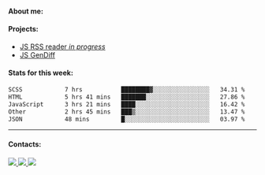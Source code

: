 #### About me:

#### Projects:
- [JS RSS reader *in progress*](https://github.com/GKoil/frontend-project-lvl3)
- [JS GenDiff](https://github.com/GKoil/GenDiff)

#### Stats for this week:
<!--START_SECTION:waka-->

```txt
SCSS            7 hrs           ████████▓░░░░░░░░░░░░░░░░   34.31 %
HTML            5 hrs 41 mins   ███████░░░░░░░░░░░░░░░░░░   27.86 %
JavaScript      3 hrs 21 mins   ████░░░░░░░░░░░░░░░░░░░░░   16.42 %
Other           2 hrs 45 mins   ███▒░░░░░░░░░░░░░░░░░░░░░   13.47 %
JSON            48 mins         █░░░░░░░░░░░░░░░░░░░░░░░░   03.97 %
```

<!--END_SECTION:waka-->
---
#### Contacts:

<a target='_blank' title='LinkedIn' href="https://www.linkedin.com/in/gkoil/">
  <img src="https://img.shields.io/badge/LinkedIn-0077B5?style=for-the-badge&logo=linkedin&logoColor=white" />
</a>
<a target='_blank' title='Telegram' href="https://t.me/gkoil">
  <img src="https://img.shields.io/badge/Telegram-2CA5E0?style=for-the-badge&logo=telegram&logoColor=white" />
</a>
<a target='_blank' title='Gmail' href="mailto: gk.grigorev@gmail.com">
  <img src="https://img.shields.io/badge/Gmail-D14836?style=for-the-badge&logo=gmail&logoColor=white" />
</a>

